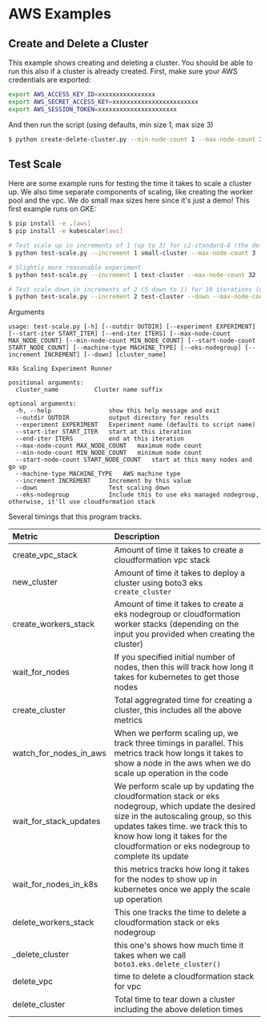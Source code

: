 # AWS Examples

## Create and Delete a Cluster

This example shows creating and deleting a cluster. You should be able to run
this  also if a cluster is already created. First, make sure your AWS credentials
are exported:

```bash
export AWS_ACCESS_KEY_ID=xxxxxxxxxxxxxxxx
export AWS_SECRET_ACCESS_KEY=xxxxxxxxxxxxxxxxxxxxxxxx
export AWS_SESSION_TOKEN=xxxxxxxxxxxxxxxxxxxxxx
```

And then run the script (using defaults, min size 1, max size 3)

```bash
$ python create-delete-cluster.py --min-node-count 1 --max-node-count 3 --machine-type m5.large
```

## Test Scale

Here are some example runs for testing the time it takes to scale a cluster up.
We also time separate components of scaling, like creating the worker pool and
the vpc. We do small max sizes here since it's just a demo! This first example runs on GKE:

```bash
$ pip install -e .[aws]
$ pip install -e kubescaler[aws]
```
```bash
# Test scale up in increments of 1 (up to 3) for c2-standard-8 (the default) just one iteration!
$ python test-scale.py --increment 1 small-cluster --max-node-count 3 --min-node-count 0 --start-iter 0 --end-iter 1

# Slightly more reasonable experiment
$ python test-scale.py --increment 1 test-cluster --max-node-count 32 --min-node-count 0 --start-iter 0 --end-iter 10

# Test scale down in increments of 2 (5 down to 1) for 10 iterations (default)
$ python test-scale.py --increment 2 test-cluster --down --max-node-count 5 --down
```

Arguments
```console
usage: test-scale.py [-h] [--outdir OUTDIR] [--experiment EXPERIMENT] [--start-iter START_ITER] [--end-iter ITERS] [--max-node-count MAX_NODE_COUNT] [--min-node-count MIN_NODE_COUNT] [--start-node-count START_NODE_COUNT] [--machine-type MACHINE_TYPE] [--eks-nodegroup] [--increment INCREMENT] [--down] [cluster_name]

K8s Scaling Experiment Runner

positional arguments:
  cluster_name          Cluster name suffix

optional arguments:
  -h, --help                show this help message and exit
  --outdir OUTDIR           output directory for results
  --experiment EXPERIMENT   Experiment name (defaults to script name)
  --start-iter START_ITER   start at this iteration
  --end-iter ITERS          end at this iteration
  --max-node-count MAX_NODE_COUNT   maximum node count
  --min-node-count MIN_NODE_COUNT   minimum node count
  --start-node-count START_NODE_COUNT   start at this many nodes and go up
  --machine-type MACHINE_TYPE   AWS machine type
  --increment INCREMENT     Increment by this value
  --down                    Test scaling down
  --eks-nodegroup           Include this to use eks managed nodegroup, otherwise, it'll use cloudformation stack
```



Several timings that this program tracks. 

| Metric              | Description |
| :---------------- | :------ |
| create_vpc_stack        |   Amount of time it takes to create a cloudformation vpc stack   |
| new_cluster           |   Amount of time it takes to deploy a cluster using boto3 eks `create_cluster`   |
| create_workers_stack    |  Amount of time it takes to create a eks nodegroup or cloudformation worker stacks (depending on the input you provided when creating the cluster)   |
| wait_for_nodes |  If you specified initial number of nodes, then this will track how long it takes for kubernetes to get those nodes   |
| create_cluster | Total aggregrated time for creating a cluster, this includes all the above metrics |
| watch_for_nodes_in_aws | When we perform scaling up, we track three timings in parallel. This metrics track how longs it takes to show a node in the aws when we do scale up operation in the code |
| wait_for_stack_updates | We perform scale up by updating the cloudformation stack or eks nodegroup, which update the desired size in the autoscaling group, so this updates takes time. we track this to know how long it takes for the cloudformation or eks nodegroup to complete its update |
| wait_for_nodes_in_k8s | this metrics tracks how long it takes for the nodes to show up in kubernetes once we apply the scale up operation | 
| delete_workers_stack | This one tracks the time to delete a cloudformation stack or eks nodegroup |
| _delete_cluster | this one's shows how much time it takes when we call `boto3.eks.delete_cluster()` |
| delete_vpc | time to delete a cloudformation stack for vpc |
| delete_cluster | Total time to tear down a cluster including the above deletion times |
